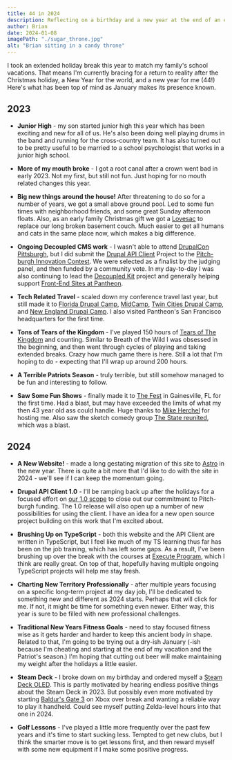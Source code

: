 ```yaml
---
title: 44 in 2024
description: Reflecting on a birthday and a new year at the end of an extended holiday break.
author: Brian
date: 2024-01-08
imagePath: "./sugar_throne.jpg"
alt: "Brian sitting in a candy throne"
---
```


I took an extended holiday break this year to match my family's school vacations. That means I'm currently bracing for a return to reality after the Christmas holiday, a New Year for the world, and a new year for me (44!) Here's what has been top of mind as January makes its presence known.

## 2023

- **Junior High** - my son started junior high this year which has been exciting and new for all of us. He's also been doing well playing drums in the band and running for the cross-country team. It has also turned out to be pretty useful to be married to a school psychologist that works in a junior high school.

- **More of my mouth broke** - I got a root canal after a crown went bad in early 2023. Not my first, but still not fun. Just hoping for no mouth related changes this year.

- **Big new things around the house!** After threatening to do so for a number of years, we got a small above ground pool. Led to some fun times with neighborhood friends, and some great Sunday afternoon floats. Also, as an early family Christmas gift we got a [Lovesac](https://www.lovesac.com/) to replace our long broken basement couch. Much easier to get all humans and cats in the same place now, which makes a big difference.

- **Ongoing Decoupled CMS work** - I wasn't able to attend [DrupalCon Pittsburgh](https://events.drupal.org/pittsburgh2023), but I did submit the [Drupal API Client](https://www.drupal.org/project/api_client) Project to the [Pitch-burgh Innovation Contest](https://www.drupal.org/innovation/pitchburgh-2023). We were selected as a finalist by the judging panel, and then funded by a community vote. In my day-to-day I was also continuing to lead the [Decoupled Kit](https://decoupledkit.pantheon.io/docs) project and generally helping support [Front-End Sites at Pantheon](https://docs.pantheon.io/guides/decoupled/overview).

- **Tech Related Travel** - scaled down my conference travel last year, but still made it to [Florida Drupal Camp](https://www.fldrupal.camp/), [MidCamp](https://www.midcamp.org/), [Twin Cities Drupal Camp](https://2023.tcdrupal.org/), and [New England Drupal Camp](https://nedcamp.org/). I also visited Pantheon's San Francisco headquarters for the first time.

- **Tons of Tears of the Kingdom** - I've played 150 hours of [Tears of The Kingdom](https://zelda.nintendo.com/tears-of-the-kingdom/) and counting. Similar to Breath of the Wild I was obsessed in the beginning, and then went through cycles of playing and taking extended breaks. Crazy how much game there is here. Still a lot that I'm hoping to do - expecting that I'll wrap up around 200 hours.

- **A Terrible Patriots Season** - truly terrible, but still somehow managed to be fun and interesting to follow.

- **Saw Some Fun Shows** - finally made it to [The Fest](https://thefestfl.com/) in Gainesville, FL for the first time. Had a blast, but may have exceeded the limits of what my then 43 year old ass could handle. Huge thanks to [Mike Herchel](https://herchel.com/) for hosting me. Also saw the sketch comedy group [The State reunited](http://localhost:4321/posts/2023/the-state-chicago), which was a blast.

## 2024

- **A New Website!** - made a long gestating migration of this site to [Astro](https://astro.build/) in the new year. There is quite a bit more that I'd like to do with the site in 2024 - we'll see if I can keep the momentum going.

- **Drupal API Client 1.0** - I'll be ramping back up after the holidays for a focused effort on [our 1.0 scope](https://www.drupal.org/project/api_client/issues/3373023) to close out our commitment to Pitch-burgh funding. The 1.0 release will also open up a number of new possibilities for using the client. I have an idea for a new open source project building on this work that I'm excited about.

- **Brushing Up on TypeScript** - both this website and the API Client are written in TypeScript, but I feel like much of my TS learning thus far has been on the job training, which has left some gaps. As a result, I've been brushing up over the break with the courses at [Execute Program](https://www.executeprogram.com/), which I think are really great. On top of that, hopefully having multiple ongoing TypeScript projects will help me stay fresh.

- **Charting New Territory Professionally** - after multiple years focusing on a specific long-term project at my day job, I'll be dedicated to something new and different as 2024 starts. Perhaps that will click for me. If not, it might be time for something even newer. Either way, this year is sure to be filled with new professional challenges.

- **Traditional New Years Fitness Goals** - need to stay focused fitness wise as it gets harder and harder to keep this ancient body in shape. Related to that, I'm going to be trying out a dry-ish January (-ish because I'm cheating and starting at the end of my vacation and the Patriot's season.) I'm hoping that cutting out beer will make maintaining my weight after the holidays a little easier.

- **Steam Deck** - I broke down on my birthday and ordered myself a [Steam Deck OLED](https://www.steamdeck.com/en/oled). This is partly motivated by hearing endless positive things about the Steam Deck in 2023. But possibly even more motivated by starting [Baldur's Gate 3](https://baldursgate3.game/) on Xbox over break and wanting a reliable way to play it handheld. Could see myself putting Zelda-level hours into that one in 2024.

- **Golf Lessons** - I've played a little more frequently over the past few years and it's time to start sucking less. Tempted to get new clubs, but I think the smarter move is to get lessons first, and then reward myself with some new equipment if I make some positive progress.

